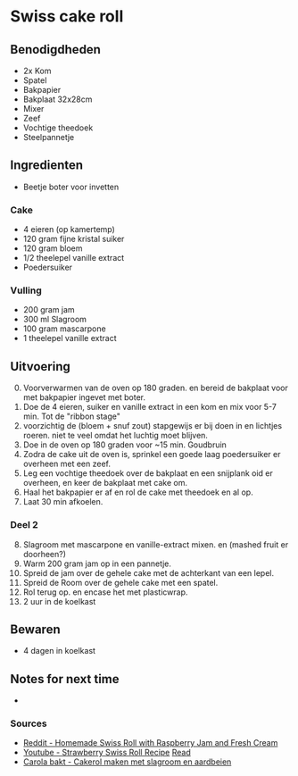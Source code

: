 # Swiss cake roll


## Benodigdheden

* 2x Kom
* Spatel
* Bakpapier
* Bakplaat 32x28cm
* Mixer
* Zeef
* Vochtige theedoek
* Steelpannetje

## Ingredienten

* Beetje boter voor invetten

### Cake
* 4 eieren (op kamertemp)
* 120 gram fijne kristal suiker
* 120 gram bloem
* 1/2 theelepel vanille extract
* Poedersuiker

### Vulling
* 200 gram jam
* 300 ml Slagroom
* 100 gram mascarpone
* 1 theelepel vanille extract


## Uitvoering
0. Voorverwarmen van de oven op 180 graden. en bereid de bakplaat voor met bakpapier ingevet met boter.
1. Doe de 4 eieren, suiker en vanille extract in een kom en mix voor 5-7 min. Tot de "ribbon stage"
2. voorzichtig de (bloem + snuf zout) stapgewijs er bij doen in en lichtjes roeren. niet te veel omdat het luchtig moet blijven.
3. Doe in de oven op 180 graden voor ~15 min. Goudbruin
4. Zodra de cake uit de oven is, sprinkel een goede laag poedersuiker er overheen met een zeef.
5. Leg een vochtige theedoek over de bakplaat en een snijplank oid er overheen, en keer de bakplaat met cake om.
6. Haal het bakpapier er af en rol de cake met theedoek en al op.
7. Laat 30 min afkoelen.

### Deel 2
8. Slagroom met mascarpone en vanille-extract mixen. en (mashed fruit er doorheen?)
9. Warm 200 gram jam op in een pannetje.
10. Spreid de jam over de gehele cake met de achterkant van een lepel.
11. Spreid de Room over de gehele cake met een spatel.
12. Rol terug op. en encase het met plasticwrap.
20. 2 uur in de koelkast

## Bewaren

* 4 dagen in koelkast

## Notes for next time

*

### Sources
* [Reddit - Homemade Swiss Roll with Raspberry Jam and Fresh Cream](https://www.reddit.com/r/Baking/comments/1ni0jqf/homemade_swiss_roll_with_raspberry_jam_and_fresh/)
* [Youtube - Strawberry Swiss Roll Recipe](https://www.youtube.com/watch?v=pBDN7NHEb2w) [Read](https://www.pinchofmint.com/post/how-to-make-swiss-roll-cake-recipe-perfect-beginner-bake)
* [Carola bakt - Cakerol maken met slagroom en aardbeien](https://www.carolabaktzoethoudertjes.nl/post/cakerol-maken-met-slagroom-en-aardbeien)